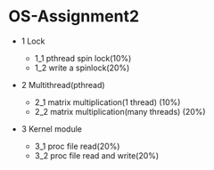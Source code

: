 # OS-Assignment2

- 1 Lock
  - 1_1 pthread spin lock(10%)
  - 1_2 write a spinlock(20%)
 
- 2 Multithread(pthread)
  - 2_1 matrix multiplication(1 thread) (10%)
  - 2_2 matrix multiplication(many threads) (20%)
 
- 3 Kernel module
  - 3_1 proc file read(20%)
  - 3_2 proc file read and write(20%)
